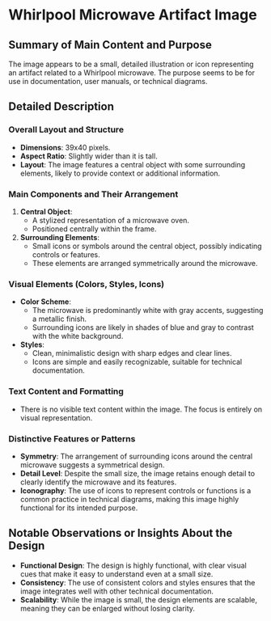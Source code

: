 # Whirlpool Microwave Artifact Image

## Summary of Main Content and Purpose
The image appears to be a small, detailed illustration or icon representing an artifact related to a Whirlpool microwave. The purpose seems to be for use in documentation, user manuals, or technical diagrams.

## Detailed Description

### Overall Layout and Structure
- **Dimensions**: 39x40 pixels.
- **Aspect Ratio**: Slightly wider than it is tall.
- **Layout**: The image features a central object with some surrounding elements, likely to provide context or additional information.

### Main Components and Their Arrangement
1. **Central Object**:
   - A stylized representation of a microwave oven.
   - Positioned centrally within the frame.
2. **Surrounding Elements**:
   - Small icons or symbols around the central object, possibly indicating controls or features.
   - These elements are arranged symmetrically around the microwave.

### Visual Elements (Colors, Styles, Icons)
- **Color Scheme**:
  - The microwave is predominantly white with gray accents, suggesting a metallic finish.
  - Surrounding icons are likely in shades of blue and gray to contrast with the white background.
- **Styles**:
  - Clean, minimalistic design with sharp edges and clear lines.
  - Icons are simple and easily recognizable, suitable for technical documentation.

### Text Content and Formatting
- There is no visible text content within the image. The focus is entirely on visual representation.

### Distinctive Features or Patterns
- **Symmetry**: The arrangement of surrounding icons around the central microwave suggests a symmetrical design.
- **Detail Level**: Despite the small size, the image retains enough detail to clearly identify the microwave and its features.
- **Iconography**: The use of icons to represent controls or functions is a common practice in technical diagrams, making this image highly functional for its intended purpose.

## Notable Observations or Insights About the Design
- **Functional Design**: The design is highly functional, with clear visual cues that make it easy to understand even at a small size.
- **Consistency**: The use of consistent colors and styles ensures that the image integrates well with other technical documentation.
- **Scalability**: While the image is small, the design elements are scalable, meaning they can be enlarged without losing clarity.